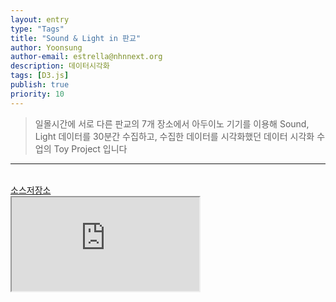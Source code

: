 ```yaml
---
layout: entry
type: "Tags"
title: "Sound & Light in 판교"
author: Yoonsung
author-email: estrella@nhnnext.org
description: 데이터시각화
tags: [D3.js]
publish: true
priority: 10
---
```


> 일몰시간에 서로 다른 판교의 7개 장소에서 아두이노 기기를 이용해 Sound, Light 데이터를 30분간 수집하고, 수집한 데이터를 시각화했던 데이터 시각화 수업의 Toy Project 입니다

***

<br/>
<a href="https://github.com/YoonSung/DataVisualization_SoundLightData">소스저장소</a>
<div class="youtube">
	<iframe src="http://www.youtube.com/embed/jZepehJrm70?autoplay=1" class="video"></iframe>	
</div>